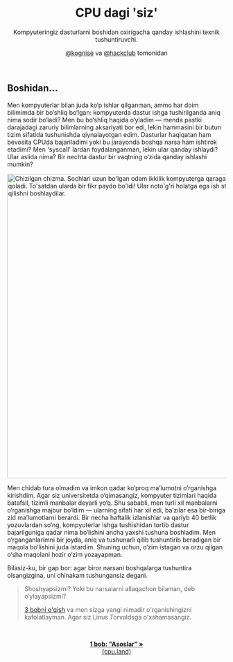<picture>
  <source media='(prefers-color-scheme: dark)' srcset='./public/github-images/banner-dark.png'>
  <img src='./public/github-images/banner-light.png' alt=''>
</picture>

<h1 align='center'>CPU dagi 'siz'</h1>
<p align='center'>Kompyuteringiz dasturlarni boshidan oxirigacha qanday ishlashini texnik tushuntiruvchi.</p>
<p align='center'><a href='https://github.com/kognise'>@kognise</a> va <a href='https://github.com/hackclub'>@hackclub</a> tomonidan</p>
<br>

## Boshidan...

Men kompyuterlar bilan juda ko‘p ishlar qilganman, ammo har doim bilimimda bir bo‘shliq bo‘lgan: kompyuterda dastur ishga tushirilganda aniq nima sodir bo‘ladi? Men bu bo‘shliq haqida o‘yladim — menda pastki darajadagi zaruriy bilimlarning aksariyati bor edi, lekin hammasini bir butun tizim sifatida tushunishda qiynalayotgan edim. Dasturlar haqiqatan ham bevosita CPUda bajariladimi yoki bu jarayonda boshqa narsa ham ishtirok etadimi? Men 'syscall' lardan foydalanganman, lekin ular qanday ishlaydi? Ular aslida nima? Bir nechta dastur bir vaqtning o‘zida qanday ishlashi mumkin?

<img src='/public/images/writing-this-article.png' alt="Chizilgan chizma. Sochlari uzun bo'lgan odam ikkilik kompyuterga qaraganida sarosimaga tushib qoladi. To'satdan ularda bir fikr paydo bo'ldi! Ular noto'g'ri holatga ega ish stoli kompyuterida tadqiqot qilishni boshlaydilar." width='700' />

Men chidab tura olmadim va imkon qadar ko‘proq ma’lumotni o‘rganishga kirishdim. Agar siz universitetda o‘qimasangiz, kompyuter tizimlari haqida batafsil, tizimli manbalar deyarli yo‘q. Shu sababli, men turli xil manbalarni o‘rganishga majbur bo‘ldim — ularning sifati har xil edi, ba’zilar esa bir-biriga zid ma’lumotlarni berardi. Bir necha haftalik izlanishlar va qariyb 40 betlik yozuvlardan so‘ng, kompyuterlar ishga tushishidan tortib dastur bajarilguniga qadar nima bo‘lishini ancha yaxshi tushuna boshladim. Men o‘rganganlarimni bir joyda, aniq va tushunarli qilib tushuntirib beradigan bir maqola bo‘lishini juda istardim. Shuning uchun, o‘zim istagan va orzu qilgan o‘sha maqolani hozir o‘zim yozayapman.

Bilasiz-ku, bir gap bor: agar biror narsani boshqalarga tushuntira olsangizgina, uni chinakam tushungansiz degani.

> Shoshyapsizmi? Yoki bu narsalarni allaqachon bilaman, deb o‘ylayapsizmi?
>
> [3 bobni o'qish](https://cpu.land/how-to-run-a-program) va men sizga yangi nimadir o'rganishingizni kafolatlayman. Agar siz Linus Torvaldsga o'xshamasangiz.

<br>

<p align='center'><a href='https://cpu.land/the-basics'><strong>1 bob: "Asoslar" &raquo;</strong><br>(cpu.land)</a></p>
